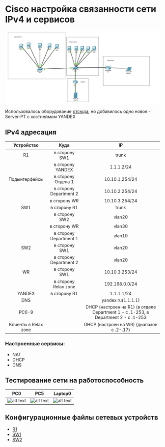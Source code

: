 # Cisco настройка связанности сети IPv4 и сервисов
![alt text](https://github.com/Alexey3124/Work/blob/main/%D0%9B%D0%B0%D0%B1%D0%BE%D1%80%D0%B0%D1%82%D0%BE%D1%80%D0%BA%D0%B0%203/%D0%A2%D0%BE%D0%BF%D0%BE%D0%BB%D0%BE%D0%B3%D0%B8%D1%8F.png)

Использовалось оборудование [отсюда](https://github.com/Alexey3124/Work/blob/main/%D0%9B%D0%B0%D0%B1%D0%BE%D1%80%D0%B0%D1%82%D0%BE%D1%80%D0%BA%D0%B0%201/%D0%9E%D0%BF%D0%B8%D1%81%D0%B0%D0%BD%D0%B8%D0%B5%20%D1%81%D0%B5%D1%82%D0%B8.md), но добавилось одно новое - Server-PT с хостнеймом YANDEX


## IPv4 адресация
| Устройство | Куда | IP |
|:---------------:|:---------------:|:---------------:|
| R1 | в сторону SW1 | trunk |
|   | в сторону YANDEX | 1.1.1.2/24 |
| Подынтерфейсы | в сторону Отдела 1 | 10.10.1.254/24 |
|   | в сторону Department 2 | 10.10.2.254/24 |
|   | в сторону WR | 10.10.3.254/24 |
| SW1 | в сторону R1 | trunk |
|   | в сторону SW2 | vlan20 |
|   | в сторону WR | vlan30 |
|   | в сторону Department 1 | vlan10 |
| SW2 | в сторону SW1 | vlan20 |
|   | в сторону Department 2 | vlan20 |
| WR | в сторону SW1 | 10.10.3.253/24 |
|   | в сторону Relax zone | 192.168.0.0/24 |
| YANDEX | в сторону R1 | 1.1.1.1/24 |
| DNS |   | yandex.ru(1.1.1.1) |
| PC0-9 |   | DHCP (настроен на R1) (в отделе Department 1 - с .1-253, в Department 2  - с .1-253 |
| Клиенты в Relax zone |   | DHCP (настроен на WR) (диапазон с .2-.17) |

### Настроенные сервисы:
+ NAT
+ DHCP
+ DNS

## Тестирование сети на работоспособность
| PC0 | PC5 | Laptop0 |
|:---------------:|:---------------:|:---------------:|
| ![alt text]() | ![alt text]() | ![alt text]() |

## Конфигурационные файлы сетевых устройств
+ [R1](https://github.com/Alexey3124/Work/blob/main/%D0%9B%D0%B0%D0%B1%D0%BE%D1%80%D0%B0%D1%82%D0%BE%D1%80%D0%BA%D0%B0%203/R1)
+ [SW1](https://github.com/Alexey3124/Work/blob/main/%D0%9B%D0%B0%D0%B1%D0%BE%D1%80%D0%B0%D1%82%D0%BE%D1%80%D0%BA%D0%B0%203/SW1)
+ [SW2](https://github.com/Alexey3124/Work/blob/main/%D0%9B%D0%B0%D0%B1%D0%BE%D1%80%D0%B0%D1%82%D0%BE%D1%80%D0%BA%D0%B0%203/SW2)
